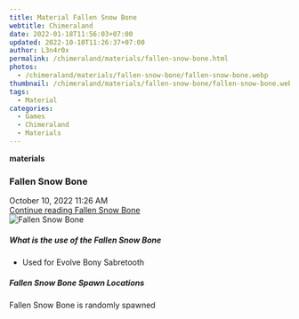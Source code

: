 ```yaml
---
title: Material Fallen Snow Bone
webtitle: Chimeraland
date: 2022-01-18T11:56:03+07:00
updated: 2022-10-10T11:26:37+07:00
author: L3n4r0x
permalink: /chimeraland/materials/fallen-snow-bone.html
photos:
  - /chimeraland/materials/fallen-snow-bone/fallen-snow-bone.webp
thumbnail: /chimeraland/materials/fallen-snow-bone/fallen-snow-bone.webp
tags:
  - Material
categories:
  - Games
  - Chimeraland
  - Materials
---
```


<section id="bootstrap-wrapper">
  <link
    rel="stylesheet"
    href="https://cdn.statically.io/gh/dimaslanjaka/Web-Manajemen/40ac3225/css/bootstrap-4.5-wrapper.css"
  />
  <div
    class="row g-0 border rounded overflow-hidden flex-md-row mb-4 shadow-sm position-relative"
  >
    <div class="col p-4 d-flex flex-column position-static">
      <strong class="d-inline-block mb-2 text-success">materials</strong>
      <h3 class="mb-0">Fallen Snow Bone</h3>
      <div class="mb-1 text-muted">October 10, 2022 11:26 AM</div>
      <a
        href="/chimeraland/materials/fallen-snow-bone.html"
        class="stretched-link d-none"
        >Continue reading Fallen Snow Bone</a
      >
    </div>
    <div class="col-auto d-none d-lg-block">
      <img
        src="/chimeraland/materials/fallen-snow-bone/fallen-snow-bone.webp"
        alt="Fallen Snow Bone"
      />
    </div>
  </div>
  <div class="row">
    <div class="col-lg-6 col-12 mb-2">
      <div class="card">
        <div class="card-body">
          <h5 class="card-title">What is the use of the Fallen Snow Bone</h5>
          <div class="card-text">
            <ul>
              <li>Used for Evolve Bony Sabretooth</li>
            </ul>
          </div>
        </div>
      </div>
    </div>
    <div class="col-lg-6 col-12 mb-2"></div>
    <div class="col-12 mb-2">
      <h5>Fallen Snow Bone Spawn Locations</h5>
      <p>Fallen Snow Bone is randomly spawned</p>
    </div>
  </div>
</section>